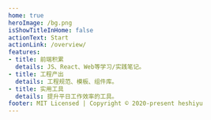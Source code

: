 ```yaml
---
home: true
heroImage: /bg.png
isShowTitleInHome: false
actionText: Start
actionLink: /overview/
features:
- title: 前端积累
  details: JS、React、Web等学习/实践笔记。
- title: 工程产出
  details: 工程规范、模板、组件库。
- title: 实用工具
  details: 提升平日工作效率的工具。
footer: MIT Licensed | Copyright © 2020-present heshiyu
---
```

